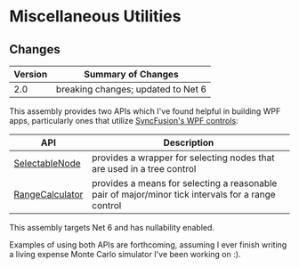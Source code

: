 # Miscellaneous Utilities

## Changes

|Version|Summary of Changes|
|-------|------------------|
|2.0|breaking changes; updated to Net 6|

This assembly provides two APIs which I've found helpful in building WPF apps, particularly ones that utilize 
[SyncFusion's WPF controls](https://www.syncfusion.com/wpf-controls):

| API | Description |
|-----|-------------|
|[SelectableNode](docs/miscutils/selectable/intro.md)|provides a wrapper for selecting nodes that are used in a tree control|
|[RangeCalculator](docs/miscutils/range-tick/intro.md)|provides a means for selecting a reasonable pair of major/minor tick intervals for a range control|

This assembly targets Net 6 and has nullability enabled.

Examples of using both APIs are forthcoming, assuming I ever finish writing a living expense Monte Carlo simulator I've been working on :).
